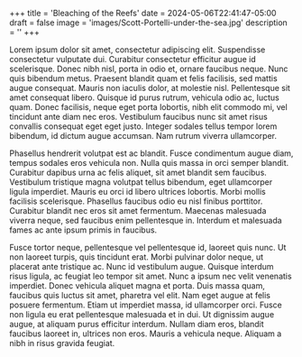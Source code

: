 +++
title = 'Bleaching of the Reefs'
date = 2024-05-06T22:41:47-05:00
draft = false
image = 'images/Scott-Portelli-under-the-sea.jpg'
description = ''
+++

Lorem ipsum dolor sit amet, consectetur adipiscing elit. Suspendisse consectetur vulputate dui. Curabitur consectetur efficitur augue id scelerisque. Donec nibh nisl, porta in odio et, ornare faucibus neque. Nunc quis bibendum metus. Praesent blandit quam et felis facilisis, sed mattis augue consequat. Mauris non iaculis dolor, at molestie nisl. Pellentesque sit amet consequat libero. Quisque id purus rutrum, vehicula odio ac, luctus quam. Donec facilisis, neque eget porta lobortis, nibh elit commodo mi, vel tincidunt ante diam nec eros. Vestibulum faucibus nunc sit amet risus convallis consequat eget eget justo. Integer sodales tellus tempor lorem bibendum, id dictum augue accumsan. Nam rutrum viverra ullamcorper.

Phasellus hendrerit volutpat est ac blandit. Fusce condimentum augue diam, tempus sodales eros vehicula non. Nulla quis massa in orci semper blandit. Curabitur dapibus urna ac felis aliquet, sit amet blandit sem faucibus. Vestibulum tristique magna volutpat tellus bibendum, eget ullamcorper ligula imperdiet. Mauris eu orci id libero ultrices lobortis. Morbi mollis facilisis scelerisque. Phasellus faucibus odio eu nisl finibus porttitor. Curabitur blandit nec eros sit amet fermentum. Maecenas malesuada viverra neque, sed faucibus enim pellentesque in. Interdum et malesuada fames ac ante ipsum primis in faucibus.

Fusce tortor neque, pellentesque vel pellentesque id, laoreet quis nunc. Ut non laoreet turpis, quis tincidunt erat. Morbi pulvinar dolor neque, ut placerat ante tristique ac. Nunc id vestibulum augue. Quisque interdum risus ligula, ac feugiat leo tempor sit amet. Nunc a ipsum nec velit venenatis imperdiet. Donec vehicula aliquet magna et porta. Duis massa quam, faucibus quis luctus sit amet, pharetra vel elit. Nam eget augue at felis posuere fermentum. Etiam ut imperdiet massa, id ullamcorper orci. Fusce non ligula eu erat pellentesque malesuada et in dui. Ut dignissim augue augue, at aliquam purus efficitur interdum. Nullam diam eros, blandit faucibus laoreet in, ultrices non eros. Mauris a vehicula neque. Aliquam a nibh in risus gravida feugiat.